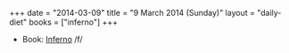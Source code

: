 +++
date = "2014-03-09"
title = "9 March 2014 (Sunday)"
layout = "daily-diet"
books = ["inferno"]
+++

<ul>
<li class="entry Book">Book: <a href="/books/inferno">Inferno</a> /f/</li>
</ul>
